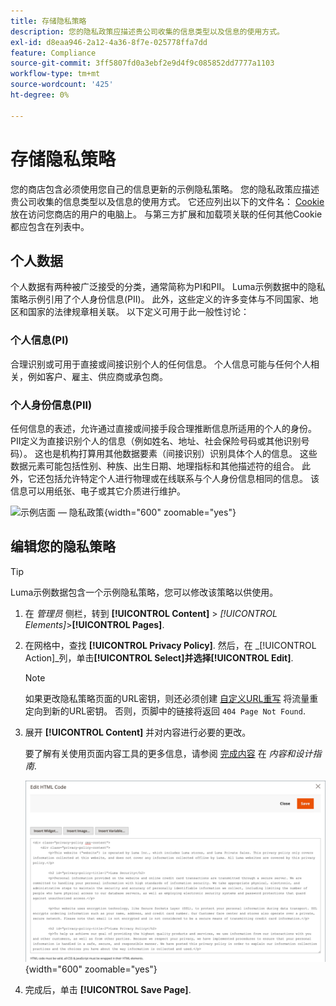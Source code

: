 ```yaml
---
title: 存储隐私策略
description: 您的隐私政策应描述贵公司收集的信息类型以及信息的使用方式。
exl-id: d8eaa946-2a12-4a36-8f7e-025778ffa7dd
feature: Compliance
source-git-commit: 3ff5807fd0a3ebf2e9d4f9c085852dd7777a1103
workflow-type: tm+mt
source-wordcount: '425'
ht-degree: 0%

---
```


# 存储隐私策略

您的商店包含必须使用您自己的信息更新的示例隐私策略。 您的隐私政策应描述贵公司收集的信息类型以及信息的使用方式。 它还应列出以下的文件名： [Cookie](compliance-cookie-law.md#default-cookies) 放在访问您商店的用户的电脑上。 与第三方扩展和加载项关联的任何其他Cookie都应包含在列表中。

## 个人数据

个人数据有两种被广泛接受的分类，通常简称为PI和PII。 Luma示例数据中的隐私策略示例引用了个人身份信息(PII)。 此外，这些定义的许多变体与不同国家、地区和国家的法律规章相关联。 以下定义可用于此一般性讨论：

### 个人信息(PI)

合理识别或可用于直接或间接识别个人的任何信息。 个人信息可能与任何个人相关，例如客户、雇主、供应商或承包商。

### 个人身份信息(PII)

任何信息的表述，允许通过直接或间接手段合理推断信息所适用的个人的身份。 PII定义为直接识别个人的信息（例如姓名、地址、社会保险号码或其他识别号码）。 这也是机构打算用其他数据要素（间接识别）识别具体个人的信息。 这些数据元素可能包括性别、种族、出生日期、地理指标和其他描述符的组合。 此外，它还包括允许特定个人进行物理或在线联系与个人身份信息相同的信息。 该信息可以用纸张、电子或其它介质进行维护。

![示例店面 — 隐私政策](./assets/storefront-privacy-policy.png){width="600" zoomable="yes"}

## 编辑您的隐私策略

>[!TIP]
>
>Luma示例数据包含一个示例隐私策略，您可以修改该策略以供使用。

1. 在 _管理员_ 侧栏，转到 **[!UICONTROL Content]** > _[!UICONTROL Elements]_>**[!UICONTROL Pages]**.

1. 在网格中，查找 **[!UICONTROL Privacy Policy]**. 然后，在 _[!UICONTROL Action]_列，单击&#x200B;**[!UICONTROL Select]**并选择&#x200B;**[!UICONTROL Edit]**.

   >[!NOTE]
   >
   >如果更改隐私策略页面的URL密钥，则还必须创建 [自定义URL重写](../merchandising-promotions/url-rewrite-custom.md) 将流量重定向到新的URL密钥。 否则，页脚中的链接将返回 `404 Page Not Found`.

1. 展开 **[!UICONTROL Content]** 并对内容进行必要的更改。

   要了解有关使用页面内容工具的更多信息，请参阅 [完成内容](../content-design/page-add.md#step-2-complete-the-content) 在 _内容和设计指南_.

   ![“隐私策略”页面 — 编辑内容](./assets/page-privacy-content-edit.png){width="600" zoomable="yes"}

1. 完成后，单击 **[!UICONTROL Save Page]**.
